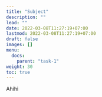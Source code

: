 ```yaml
---
title: "Subject"
description: ""
lead: ""
date: 2022-03-08T11:27:19+07:00
lastmod: 2022-03-08T11:27:19+07:00
draft: false
images: []
menu:
  docs:
    parent: "task-1"
weight: 30
toc: true
---
```


Ahihi
